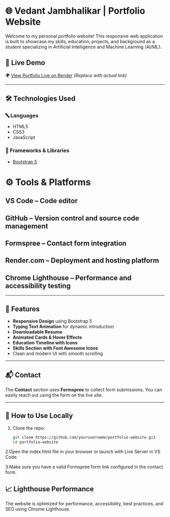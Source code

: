 # 🌐 Vedant Jambhalikar | Portfolio Website

Welcome to my personal portfolio website! This responsive web application is built to showcase my skills, education, projects, and background as a student specializing in Artificial Intelligence and Machine Learning (AI/ML).

## 📌 Live Demo
🌍 [View Portfolio Live on Render](https://your-render-link.com) *(Replace with actual link)*

---

## 🛠️ Technologies Used

### 🔤 Languages
- HTML5
- CSS3
- JavaScript

### 🧰 Frameworks & Libraries
- [Bootstrap 5](https://getbootstrap.com/)

# ⚙️ Tools & Platforms
## **VS Code** – Code editor

## **GitHub** – Version control and source code management

## **Formspree** – Contact form integration

## **Render.com** – Deployment and hosting platform

## **Chrome Lighthouse** – Performance and accessibility testing

---

## 📄 Features

- **Responsive Design** using Bootstrap 5
- **Typing Text Animation** for dynamic introduction
- **Downloadable Resume**
- **Animated Cards & Hover Effects**
- **Education Timeline with Icons**
- **Skills Section with Font Awesome Icons**
- Clean and modern UI with smooth scrolling

---


## 📬 Contact

The **Contact** section uses **Formspree** to collect form submissions. You can easily reach out using the form on the live site.

---

## 🚀 How to Use Locally

1. Clone the repo:
   ```bash
   git clone https://github.com/yourusername/portfolio-website.git
   cd portfolio-website

2.Open the index.html file in your browser or launch with Live Server in VS Code.

3.Make sure you have a valid Formspree form link configured in the contact form.


## 📈 Lighthouse Performance
The website is optimized for performance, accessibility, best practices, and SEO using Chrome Lighthouse.


